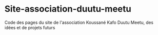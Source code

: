 # Site-association-duutu-meetu
Code des pages du site de l'association Koussané Kafo Duutu Meetu, des idées et de projets futurs
